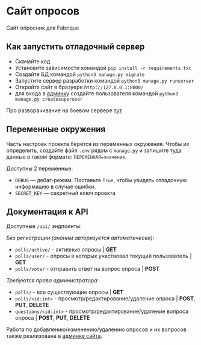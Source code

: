 # Сайт опросов

Сайт опросник для Fabrique

## Как запустить отладочный сервер

- Скачайте код
- Установите зависимости командой `pip install -r requirements.txt`
- Создайте БД командой `python3 manage.py migrate`
- Запустите сервер разработки командой `python3 manage.py runserver`
- Откройте сайт в бразуере `http://127.0.0.1:8000/`
- для входа в [админку](http://127.0.0.1:8000/admin) создайте пользователя командой `python3 manage.py createsuperuser`

Про разворачивание на боевом сервере [тут](https://www.digitalocean.com/community/tutorials/how-to-set-up-django-with-postgres-nginx-and-gunicorn-on-ubuntu-18-04-ru)

## Переменные окружения

Часть настроек проекта берётся из переменных окружения. Чтобы их определить, создайте файл `.env` рядом с `manage.py` и запишите туда данные в таком формате: `ПЕРЕМЕННАЯ=значение`.

Доступны 2 переменные:
- `DEBUG` — дебаг-режим. Поставьте `True`, чтобы увидеть отладочную информацию в случае ошибки.
- `SECRET_KEY` — секретный ключ проекта

## Документация к API

Доступные `/api/` эндпоинты:

_Без регистрации (аноним авторизуется автоматически):_

- `polls/active/` - активные опросы | __GET__
- `polls/user/` - опросы в которых участвовал текущий пользователь | __GET__
- `polls/vote/` - отправить ответ на вопрос опроса | __POST__

_Требуются права администратора:_

- `polls/` - все существующие опросы | __GET__
- `polls/<id:int>` - просмотр/редактирование/удаление опроса | __POST__, __PUT__, __DELETE__
- `questions/<id:int>` - просмотр/редактирование/удаление вопроса опроса | __POST__, __PUT__, __DELETE__

Работа по добавлению/изменению/удалению опросов и их вопросов также реализована в [админке сайта](http://127.0.0.1:8000/admin).
